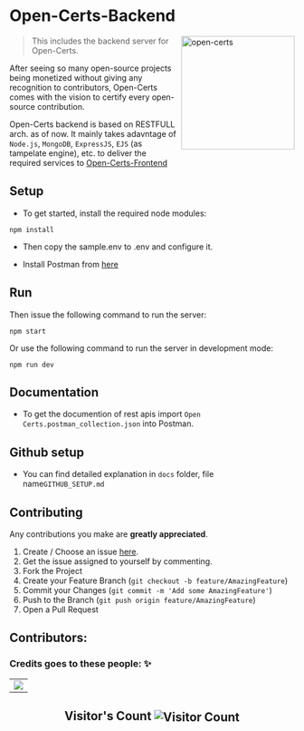 # Open-Certs-Backend

<img alt="open-certs" align="right" width="200" src="https://user-images.githubusercontent.com/41825906/153617213-e956c616-4f4a-4d62-95af-2d4ac4d57942.png">

> This includes the backend server for Open-Certs.

After seeing so many open-source projects being monetized without giving any recognition to contributors, Open-Certs comes with the vision to certify every open-source contribution.

Open-Certs backend is based on RESTFULL arch. as of now. It mainly takes adavntage of `Node.js`, `MongoDB`, `ExpressJS`, `EJS` (as tampelate engine), etc. to deliver the required services to [Open-Certs-Frontend](https://github.com/open-certs/oc-frontend)


## Setup

- To get started, install the required node modules:

```
npm install
```
- Then copy the sample.env to .env and configure it.

- Install Postman from [here](https://www.postman.com/downloads/)

## Run
Then issue the following command to run the server:

```
npm start
```

Or use the following command to run the server in development mode:

```
npm run dev
```

## Documentation
- To get the documention of rest apis import `Open Certs.postman_collection.json` into Postman.

## Github setup
- You can find detailed explanation in `docs` folder, file name`GITHUB_SETUP.md` 
## Contributing

Any contributions you make are **greatly appreciated**.

1. Create / Choose an issue [here](https://github.com/open-certs/oc-backend/issues).
2. Get the issue assigned to yourself by commenting.
2. Fork the Project
2. Create your Feature Branch (`git checkout -b feature/AmazingFeature`)
3. Commit your Changes (`git commit -m 'Add some AmazingFeature'`)
4. Push to the Branch (`git push origin feature/AmazingFeature`)
5. Open a Pull Request



## Contributors:

### Credits goes to these people: ✨

<table>
	<tr>
		<td>
            <a href="https://github.com/open-certs/oc-backend/graphs/contributors">
                <img src="https://contrib.rocks/image?repo=open-certs/oc-backend" />
            </a>
		</td>
	</tr>
</table>
<p align="center">
  <h2 align="center">Visitor's Count <img align="center" src="https://profile-counter.glitch.me/open-certs/count.svg" alt="Visitor Count" /></h2>
</p>